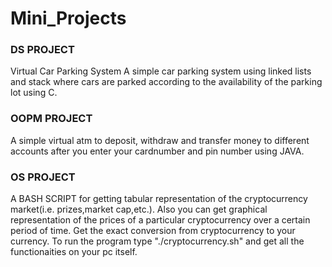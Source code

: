 # Mini_Projects

### DS PROJECT
Virtual Car Parking System
A simple car parking system using linked lists and stack where cars are parked according to the availability of the parking lot using C.

### OOPM PROJECT
A simple virtual atm to deposit, withdraw and transfer money to different accounts after you enter your cardnumber and pin number using JAVA.

### OS PROJECT
A BASH SCRIPT for getting tabular representation of the cryptocurrency market(i.e. prizes,market cap,etc.). 
Also you can get graphical representation of the prices of a particular cryptocurrency over a certain period of time.
Get the exact conversion from cryptocurrency to your currency. To run the program type "./cryptocurrency.sh" and get all the functionaities on your pc itself.
